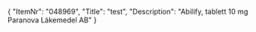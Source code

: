 {
  "ItemNr": "048969",
  "Title": "test",
  "Description": "Abilify, tablett 10 mg Paranova Läkemedel AB"
}